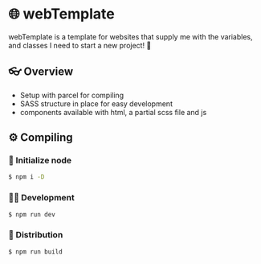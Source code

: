# 🌐 webTemplate

webTemplate is a template for websites that supply me with the variables, and classes I need to start a new project! 🚀

## 👓 Overview

- Setup with parcel for compiling 
- SASS structure in place for easy development
- components available with html, a partial scss file and js

## ⚙️ Compiling

### 🚀 Initialize node 

```bash
$ npm i -D
```

### 👨‍💻 Development

```bash
$ npm run dev
```

### 📯 Distribution

```bash
$ npm run build
```